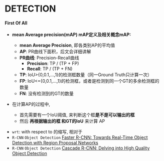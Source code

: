 # DETECTION

####  **First Of All**
- **mean Average precision(mAP) mAP定义及相关概念mAP:** 
    - **mean Average Precision**, 即各类别AP的平均值
    - **AP**: PR曲线下面积，后文会详细讲解
    - **PR曲线**: Precision-Recall曲线
        - **Precision**: TP / (TP + FP)
        - **Recall**: TP / (TP + FN)
    - **TP**: IoU>{0,0.1,...,1}的检测框数量（同一Ground Truth只计算一次）
    - **FP**: IoU<={0,0.1,...,1}的检测框，或者是检测到同一个GT的多余检测框的数量
    - **FN**: 没有检测到的GT的数量   

- 在计算AP的过程中, 
    - 首先需要有一个IoU阈值, 来判断这个框**是不是可以输出的框**    
    - 然后 **再根据输出的框 和GT的IoU** 来计算 AP     


* `wrt`: with respect to 的缩写, 相对于
* `R-CNN` `Object Detection` [Faster R-CNN: Towards Real-Time Object Detection with Region Proposal Networks](Faster_R_CNN.md)
* `R-CNN` `Object Detection` [Cascade R-CNN: Delving into High Quality Object Detection](Cascade_R_CNN.md)  
